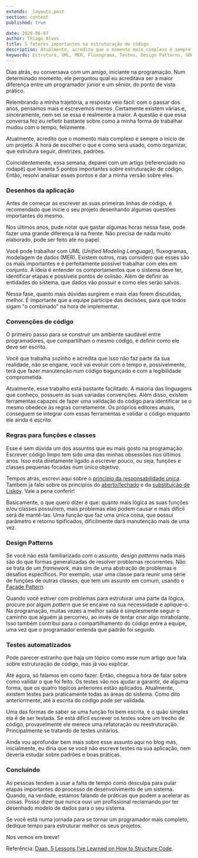 ```yaml
---
extends: _layouts.post
section: content
published: true

date: 2020-06-07
author: Thiago Alves
title: 5 fatores importantes na estruturação do código
description: Atualmente, acredito que o momento mais complexo é sempre o início de um projeto. A hora de escolher o que e como será usado, como organizar, que estrutura seguir, diretrizes, padrões.
keywords: Estrutura, UML, MER, Fluxograma, Testes, Design Patterns, SOLID
---
```


Dias atrás, eu conversava com um amigo, iniciante na programação. Num determinado momento, ele perguntou qual eu acreditava ser a maior diferença entre um programador júnior e um sênior, do ponto de vista prático.

Relembrando a minha trajetória, a resposta veio fácil: com o passar dos anos, pensamos mais e escrevemos menos. Certamente existem várias e, sinceramente, nem sei se essa é realmente a maior. A questão é que essa conversa fez eu refletir bastante sobre como a minha forma de trabalhar mudou com o tempo, felizmente.

Atualmente, acredito que o momento mais complexo é sempre o início de um projeto. A hora de escolher o que e como será usado, como organizar, que estrutura seguir, diretrizes, padrões.

Coincidentemente, essa semana, deparei com um artigo (referenciado no rodapé) que levanta 5 pontos importantes sobre estruturação de código. Então, resolvi analisar esses pontos e dar a minha versão sobre eles.

### Desenhos da aplicação

Antes de começar as escrever as suas primeiras linhas de código, é recomendado que inicie o seu projeto desenhando algumas questões importantes do mesmo.

Nos últimos anos, pude notar que gastar algumas horas nessa fase, pode fazer uma grande diferença lá na frente. Não precisa de nada muito elaborado, pode ser feito até no papel.

Você pode trabalhar com UML (_Unified Modeling Language_), fluxogramas, modelagem de dados (MER). Existem outros, mas considero que esses são os mais importantes e é perfeitamente possível trabalhar com eles em conjunto. A ideia é entender os comportamentos que o sistema deve ter, identificar etapas e possíveis pontos de colisão. Além de definir as entidades do sistema, que dados vão possuir e como eles serão salvos.

Nessa fase, quanto mais dúvidas surgirem e mais elas forem discutidas, melhor. É importante que a equipe participe das decisões, para que todos sigam "o combinado" na hora de implementar.

### Convenções de código

O primeiro passo para se construir um ambiente saudável entre programadores, que compartilham o mesmo código, é definir como ele deve ser escrito.

Você que trabalha sozinho e acredita que isso não faz parte da sua realidade, não se engane, você vai evoluir com o tempo e, possivelmente, terá que fazer manutenção num código bagunçado e com a legibilidade comprometida.

Atualmente, esse trabalho está bastante facilitado. A maioria das linguagens que conheço, possuem as suas variadas convenções. Além disso, existem ferramentas capazes de fazer uma validação do código para identificar se o mesmo obedece às regras corretamente. Os próprios editores atuais, conseguem se integrar com essas ferramentas e validar o código enquanto ele ainda é escrito.

### Regras para funções e classes

Esse é sem dúvida um dos assuntos que eu mais gosto na programação. Escrever código limpo tem sido uma das minhas obsessões nos últimos anos. Isso está diretamente ligado a escrever pouco, ou seja, funções e classes pequenas focadas num único objetivo.

Tempos atrás, escrevi aqui sobre o [princípio da responsabilidade única](/blog/clean-code-principio-da-responsabilidade-unica-do-solid). Também já falei sobre os princípios do [aberto/fechado](/blog/clean-code-principio-do-aberto-fechado-do-solid) e da [substituição de Liskov](/blog/solid-principio-da-substituicao-de-liskov). Vale a pena conferir!

Basicamente, o que quero dizer é que: quanto mais lógica as suas funções e/ou classes possuírem, mais problemas elas podem causar e mais difícil será de mantê-las. Uma função que faz uma única coisa, que possui parâmetro e retorno tipificados, dificilmente dará manutenção mais de uma vez.

### Design Patterns

Se você não está familiarizado com o assunto, _design patterns_ nada mais são do que formas generalizadas de resolver problemas recorrentes. Não se trata de um _framework_, mas sim de uma abstração de problemas e desafios específicos. Por exemplo, usar uma classe para reunir uma série de funções de outras classes, que tem um assunto em comum, usando o [Facade Pattern](https://en.wikipedia.org/wiki/Facade_pattern).

Quando você estiver com problemas para estruturar uma parte da lógica, procure por algum _pattern_ que se encaixe na sua necessidade e aplique-o. Na programação, muitas vezes a melhor saída é simplesmente seguir o caminho que alguém já percorreu, ao invés de tentar criar algo mirabolante. Isso também contribui para o compartilhamento do código entre a equipe, uma vez que o programador entenda que padrão foi seguido.

### Testes automatizados

Pode parecer estranho que haja um tópico como esse num artigo que fala sobre estruturação de código, mas já vou explicar.

Até agora, só falamos em como fazer. Então, chegou a hora de falar sobre como validar o que foi feito. Os testes vão nos ajudar a garantir, de alguma forma, que os quatro tópicos anteriores estão aplicados. Atualmente, existem testes para praticamente todas as áreas do sistema. Como dito anteriormente, até a escrita do código pode ser validada.

Uma das formas de saber se uma função foi bem escrita, é o quão simples ela é de ser testada. Se está difícil escrever os testes sobre um trecho de código, provavelmente ele merece uma refatoração ou reestruturação. Principalmente se tratando de testes unitários.

Ainda vou aprofundar bem mais sobre esse assunto aqui no blog mas, inicialmente, eu diria que se você não escreve testes na sua aplicação, nem deveria estudar sobre padrões e boas práticas.

### Concluindo

As pessoas tendem a usar a falta de tempo como desculpa para pular etapas importantes do processo de desenvolvimento de um sistema. Quando, na verdade, estamos falando de práticas que podem a acelerar as coisas. Posso dizer que nunca ouvi um profissional reclamando por ter desenhado modelo de dados para o seu sistema.

Se você está numa jornada para se tornar um programador mais completo, dedique tempo para estruturar melhor os seus projetos. 

Nos vemos em breve!

Referência: [Daan, 5 Lessons I’ve Learned on How to Structure Code](https://levelup.gitconnected.com/5-lessons-ive-learned-on-how-to-structure-code-6d662df0fd1f).

